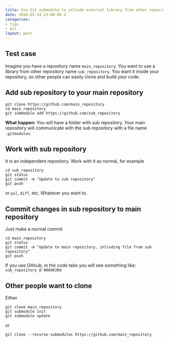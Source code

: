 ```yaml
---
title: Use Git submodule to inlcude external library from other repository
date: 2018-05-24 23:00:00 Z
categories:
- tips
- git
layout: post
---
```


## Test case
Imagine you have a repository name `main_repository`. You want to use a library from other repository name `sub_repository`. You want it inside your repository, so other people can easily clone and build your code.

## Add sub repository to your main repository
```shell
git clone https://github.com/main_repository
cd main_repository
git submodule add https://github.com/sub_repository
```

**What happen:** You will have a folder with sub repository. Your main repository will communicate with the sub repository with a file name `.gitmodules`.

## Work with sub repository
It is an independent repository. Work with it as normal, for example

```shell
cd sub_repository
git status
git commit -m "Update to sub repository"
git push
```

or `pul`, `diff`, etc. Whatever you want to.

## Commit changes in sub repository to main repository
Just make a normal commit

```shell
cd main_repository
git status
git commit -m "Update to main repository, inlcuding file from sub repository"
git push
```

If you use Githiub, in the code tabe you will see something like: `sub_repository @ 008d638d`

## Other people want to clone
Either

```shell
git clone main_repository
git submodule init
git submodule update
```

or

```shell
git clone --recurse-submodules https://github.com/main_repository
```

